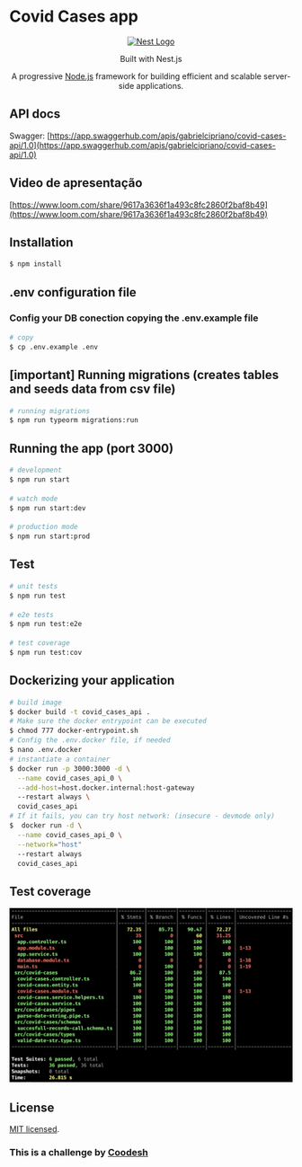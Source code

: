 # Covid Cases app

<p align="center">
  <a href="http://nestjs.com/" target="blank"><img src="https://nestjs.com/img/logo-small.svg" width="200" alt="Nest Logo" /></a>
</p>

[circleci-image]: https://img.shields.io/circleci/build/github/nestjs/nest/master?token=abc123def456
[circleci-url]: https://circleci.com/gh/nestjs/nest

<p align="center">Built with Nest.js</p>
  <p align="center">A progressive <a href="http://nodejs.org" target="_blank">Node.js</a> framework for building efficient and scalable server-side applications.</p>
    <p align="center">

## API docs
Swagger: [https://app.swaggerhub.com/apis/gabrielcipriano/covid-cases-api/1.0](https://app.swaggerhub.com/apis/gabrielcipriano/covid-cases-api/1.0)

## Video de apresentação
[https://www.loom.com/share/9617a3636f1a493c8fc2860f2baf8b49](https://www.loom.com/share/9617a3636f1a493c8fc2860f2baf8b49)
  
## Installation

```bash
$ npm install
```
## .env configuration file
### Config your DB conection copying the .env.example file 
```bash
# copy
$ cp .env.example .env
```
## [important] Running migrations (creates tables and seeds data from csv file)

```bash
# running migrations
$ npm run typeorm migrations:run
```

## Running the app (port 3000)

```bash
# development
$ npm run start

# watch mode
$ npm run start:dev

# production mode
$ npm run start:prod
```

## Test

```bash
# unit tests
$ npm run test

# e2e tests
$ npm run test:e2e

# test coverage
$ npm run test:cov
```

##  Dockerizing your application

```bash
# build image
$ docker build -t covid_cases_api .
# Make sure the docker entrypoint can be executed
$ chmod 777 docker-entrypoint.sh
# Config the .env.docker file, if needed
$ nano .env.docker
# instantiate a container
$ docker run -p 3000:3000 -d \
  --name covid_cases_api_0 \
  --add-host=host.docker.internal:host-gateway
  --restart always \
  covid_cases_api
# If it fails, you can try host network: (insecure - devmode only)
$  docker run -d \
  --name covid_cases_api_0 \
  --network="host"
  --restart always 
  covid_cases_api
```

## Test coverage
![Test coverage](test_coverage.png)

## License

[MIT licensed](LICENSE).

### This is a challenge by [Coodesh](https://coodesh.com)
